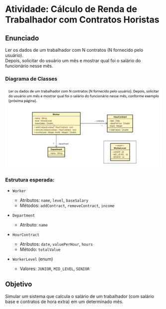 # Atividade: Cálculo de Renda de Trabalhador com Contratos Horistas

## Enunciado

Ler os dados de um trabalhador com N contratos (N fornecido pelo usuário).  
Depois, solicitar do usuário um mês e mostrar qual foi o salário do funcionário nesse mês.

### Diagrama de Classes

![Enunciado](./ENUNCIADO.png)

### Estrutura esperada:

- `Worker`  
  - Atributos: `name`, `level`, `baseSalary`  
  - Métodos: `addContract`, `removeContract`, `income`

- `Department`  
  - Atributo: `name`

- `HourContract`  
  - Atributos: `date`, `valuePerHour`, `hours`  
  - Método: `totalValue`

- `WorkerLevel` (enum)  
  - Valores: `JUNIOR`, `MID_LEVEL`, `SENIOR`

## Objetivo

Simular um sistema que calcula o salário de um trabalhador (com salário base e contratos de hora extra) em um determinado mês.
